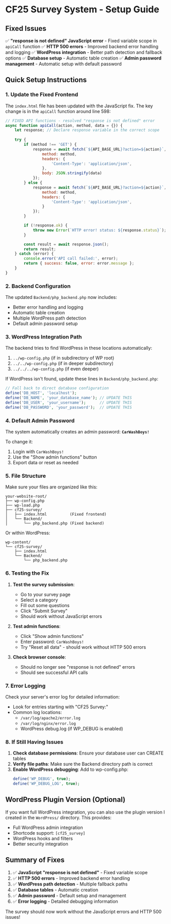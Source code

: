 # CF25 Survey System - Setup Guide

## Fixed Issues

✅ **"response is not defined" JavaScript error** - Fixed variable scope in `apiCall` function
✅ **HTTP 500 errors** - Improved backend error handling and logging
✅ **WordPress integration** - Better path detection and fallback options
✅ **Database setup** - Automatic table creation
✅ **Admin password management** - Automatic setup with default password

## Quick Setup Instructions

### 1. Update the Fixed Frontend
The `index.html` file has been updated with the JavaScript fix. The key change is in the `apiCall` function around line 598:

```javascript
// FIXED API functions - resolved "response is not defined" error
async function apiCall(action, method, data = {}) {
    let response; // Declare response variable in the correct scope
    
    try {
        if (method !== 'GET') {
            response = await fetch(`${API_BASE_URL}?action=${action}`, {
                method: method,
                headers: {
                    'Content-Type': 'application/json',
                },
                body: JSON.stringify(data)
            });
        } else {
            response = await fetch(`${API_BASE_URL}?action=${action}`, {
                method: method,
                headers: {
                    'Content-Type': 'application/json',
                }
            });
        }

        if (!response.ok) {
            throw new Error(`HTTP error! status: ${response.status}`);
        }

        const result = await response.json();
        return result;
    } catch (error) {
        console.error('API call failed:', error);
        return { success: false, error: error.message };
    }
}
```

### 2. Backend Configuration

The updated `Backend/php_backend.php` now includes:
- Better error handling and logging
- Automatic table creation
- Multiple WordPress path detection
- Default admin password setup

### 3. WordPress Integration Path

The backend tries to find WordPress in these locations automatically:
1. `../wp-config.php` (if in subdirectory of WP root)
2. `../../wp-config.php` (if in deeper subdirectory)
3. `../../../wp-config.php` (if even deeper)

If WordPress isn't found, update these lines in `Backend/php_backend.php`:
```php
// Fall back to direct database configuration
define('DB_HOST', 'localhost');
define('DB_NAME', 'your_database_name'); // UPDATE THIS
define('DB_USER', 'your_username');      // UPDATE THIS
define('DB_PASSWORD', 'your_password');  // UPDATE THIS
```

### 4. Default Admin Password

The system automatically creates an admin password: **`CarWashBoys!`**

To change it:
1. Login with `CarWashBoys!`
2. Use the "Show admin functions" button
3. Export data or reset as needed

### 5. File Structure

Make sure your files are organized like this:
```
your-website-root/
├── wp-config.php
├── wp-load.php
├── cf25-survey/
│   ├── index.html          (Fixed frontend)
│   └── Backend/
│       └── php_backend.php (Fixed backend)
```

Or within WordPress:
```
wp-content/
└── cf25-survey/
    ├── index.html
    └── Backend/
        └── php_backend.php
```

### 6. Testing the Fix

1. **Test the survey submission**: 
   - Go to your survey page
   - Select a category
   - Fill out some questions
   - Click "Submit Survey"
   - Should work without JavaScript errors

2. **Test admin functions**:
   - Click "Show admin functions"
   - Enter password: `CarWashBoys!`
   - Try "Reset all data" - should work without HTTP 500 errors

3. **Check browser console**:
   - Should no longer see "response is not defined" errors
   - Should see successful API calls

### 7. Error Logging

Check your server's error log for detailed information:
- Look for entries starting with "CF25 Survey:"
- Common log locations:
  - `/var/log/apache2/error.log`
  - `/var/log/nginx/error.log` 
  - WordPress debug.log (if WP_DEBUG is enabled)

### 8. If Still Having Issues

1. **Check database permissions**: Ensure your database user can CREATE tables
2. **Verify file paths**: Make sure the Backend directory path is correct
3. **Enable WordPress debugging**: Add to wp-config.php:
   ```php
   define('WP_DEBUG', true);
   define('WP_DEBUG_LOG', true);
   ```

## WordPress Plugin Version (Optional)

If you want full WordPress integration, you can also use the plugin version I created in the `WordPress/` directory. This provides:
- Full WordPress admin integration
- Shortcode support: `[cf25_survey]`
- WordPress hooks and filters
- Better security integration

## Summary of Fixes

1. ✅ **JavaScript "response is not defined"** - Fixed variable scope
2. ✅ **HTTP 500 errors** - Improved backend error handling
3. ✅ **WordPress path detection** - Multiple fallback paths
4. ✅ **Database tables** - Automatic creation
5. ✅ **Admin password** - Default setup and management
6. ✅ **Error logging** - Detailed debugging information

The survey should now work without the JavaScript errors and HTTP 500 issues!
